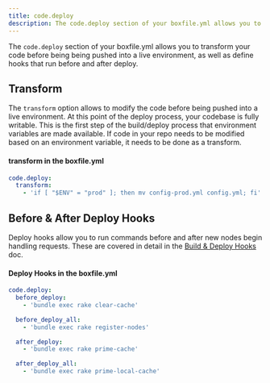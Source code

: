 ```yaml
---
title: code.deploy
description: The code.deploy section of your boxfile.yml allows you to modify code run hooks during the deploy process.
---
```


The `code.deploy` section of your boxfile.yml allows you to transform your code before being being pushed into a live environment, as well as define hooks that run before and after deploy.

## Transform
The `transform` option allows to modify the code before being pushed into a live environment. At this point of the deploy process, your codebase is fully writable. This is the first step of the build/deploy process that environment variables are made available. If code in your repo needs to be modified based on an environment variable, it needs to be done as a transform.

#### transform in the boxfile.yml
```yaml
code.deploy:
  transform:
    - 'if [ "$ENV" = "prod" ]; then mv config-prod.yml config.yml; fi'
```

## Before & After Deploy Hooks
Deploy hooks allow you to run commands before and after new nodes begin handling requests. These are covered in detail in the [Build & Deploy Hooks](/app-config/build-deploy-hooks/) doc.

#### Deploy Hooks in the boxfile.yml
```yaml
code.deploy:
  before_deploy:
    - 'bundle exec rake clear-cache'

  before_deploy_all:
    - 'bundle exec rake register-nodes'

  after_deploy:
    - 'bundle exec rake prime-cache'

  after_deploy_all:
    - 'bundle exec rake prime-local-cache'
```
